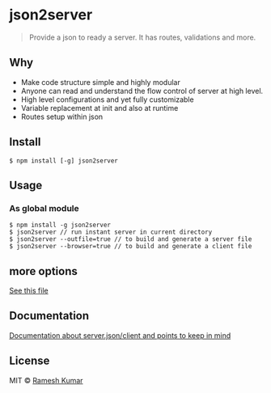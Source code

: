 # json2server

> Provide a json to ready a server. It has routes, validations and more.

## Why

- Make code structure simple and highly modular
- Anyone can read and understand the flow control of server at high level.
- High level configurations and yet fully customizable
- Variable replacement at init and also at runtime
- Routes setup within json

## Install

```
$ npm install [-g] json2server
```

## Usage

### As global module

```
$ npm install -g json2server
$ json2server // run instant server in current directory
$ json2server --outfile=true // to build and generate a server file
$ json2server --browser=true // to build and generate a client file
```

## more options
[See this file](https://github.com/codeofnode/json2server/blob/master/internal_methods/extractArgs.js)

## Documentation

[Documentation about server.json/client and points to keep in mind](https://github.com/codeofnode/json2server/blob/master/DOC.md)

## License

MIT © [Ramesh Kumar](codeofnode-at-the-rate-gmail-dot-com)
